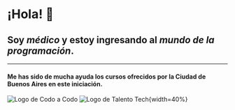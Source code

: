 # ¡Hola! 👋
## Soy *médico* y estoy ingresando al ***mundo de la programación***.
---
#### Me has sido de mucha ayuda los cursos ofrecidos por la Ciudad de Buenos Aires en este iniciación.
![Logo de Codo a Codo](https://user-images.githubusercontent.com/83146564/137408912-013f0d0c-37d1-4dc2-a1b5-77356c1003f3.png)
![Logo de Talento Tech](https://aulasvirtuales.bue.edu.ar/pluginfile.php/1/theme_academiaba/logo/1741644066/logo_header.jpg){width=40%}



<!--
**IgnacioIgarza/IgnacioIgarza** is a ✨ _special_ ✨ repository because its `README.md` (this file) appears on your GitHub profile.

Here are some ideas to get you started:

- 🔭 I’m currently working on ...
- 🌱 I’m currently learning ...
- 👯 I’m looking to collaborate on ...
- 🤔 I’m looking for help with ...
- 💬 Ask me about ...
- 📫 How to reach me: ...
- 😄 Pronouns: ...
- ⚡ Fun fact: ...
-->
